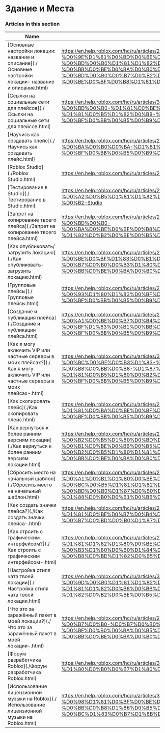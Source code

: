 # Здание и Места  
### Articles in this section
Name|URL
-|-
[Основные настройки локации: название и описание](./Основные настройки локации- название и описание.html) |https://en.help.roblox.com/hc/ru/articles/203314030-%D0%9E%D1%81%D0%BD%D0%BE%D0%B2%D0%BD%D1%8B%D0%B5-%D0%BD%D0%B0%D1%81%D1%82%D1%80%D0%BE%D0%B9%D0%BA%D0%B8-%D0%BB%D0%BE%D0%BA%D0%B0%D1%86%D0%B8%D0%B8-%D0%BD%D0%B0%D0%B7%D0%B2%D0%B0%D0%BD%D0%B8%D0%B5-%D0%B8-%D0%BE%D0%BF%D0%B8%D1%81%D0%B0%D0%BD%D0%B8%D0%B5
[Ссылки на социальные сети для плейсов](./Ссылки на социальные сети для плейсов.html) |https://en.help.roblox.com/hc/ru/articles/360000910966-%D0%A1%D1%81%D1%8B%D0%BB%D0%BA%D0%B8-%D0%BD%D0%B0-%D1%81%D0%BE%D1%86%D0%B8%D0%B0%D0%BB%D1%8C%D0%BD%D1%8B%D0%B5-%D1%81%D0%B5%D1%82%D0%B8-%D0%B4%D0%BB%D1%8F-%D0%BF%D0%BB%D0%B5%D0%B9%D1%81%D0%BE%D0%B2
[Научись как создавать плейс](./Научись как создавать плейс.html) |https://en.help.roblox.com/hc/ru/articles/203625344-%D0%9D%D0%B0%D1%83%D1%87%D0%B8%D1%81%D1%8C-%D0%BA%D0%B0%D0%BA-%D1%81%D0%BE%D0%B7%D0%B4%D0%B0%D0%B2%D0%B0%D1%82%D1%8C-%D0%BF%D0%BB%D0%B5%D0%B9%D1%81
[Roblox Studio](./Roblox Studio.html) |https://en.help.roblox.com/hc/ru/articles/203313860-Roblox-Studio
[Тестирование в Studio](./Тестирование в Studio.html) |https://en.help.roblox.com/hc/ru/articles/203313870-%D0%A2%D0%B5%D1%81%D1%82%D0%B8%D1%80%D0%BE%D0%B2%D0%B0%D0%BD%D0%B8%D0%B5-%D0%B2-Studio
[Запрет на копирование твоего плейса](./Запрет на копирование твоего плейса.html) |https://en.help.roblox.com/hc/ru/articles/203313940-%D0%97%D0%B0%D0%BF%D1%80%D0%B5%D1%82-%D0%BD%D0%B0-%D0%BA%D0%BE%D0%BF%D0%B8%D1%80%D0%BE%D0%B2%D0%B0%D0%BD%D0%B8%D0%B5-%D1%82%D0%B2%D0%BE%D0%B5%D0%B3%D0%BE-%D0%BF%D0%BB%D0%B5%D0%B9%D1%81%D0%B0
[Как опубликовать/загрузить локацию](./Как опубликовать-загрузить локацию.html) |https://en.help.roblox.com/hc/ru/articles/203313890-%D0%9A%D0%B0%D0%BA-%D0%BE%D0%BF%D1%83%D0%B1%D0%BB%D0%B8%D0%BA%D0%BE%D0%B2%D0%B0%D1%82%D1%8C-%D0%B7%D0%B0%D0%B3%D1%80%D1%83%D0%B7%D0%B8%D1%82%D1%8C-%D0%BB%D0%BE%D0%BA%D0%B0%D1%86%D0%B8%D1%8E
[Групповые плейсы](./Групповые плейсы.html) |https://en.help.roblox.com/hc/ru/articles/203313760-%D0%93%D1%80%D1%83%D0%BF%D0%BF%D0%BE%D0%B2%D1%8B%D0%B5-%D0%BF%D0%BB%D0%B5%D0%B9%D1%81%D1%8B
[Создание и публикация плейса](./Создание и публикация плейса.html) |https://en.help.roblox.com/hc/ru/articles/203313950-%D0%A1%D0%BE%D0%B7%D0%B4%D0%B0%D0%BD%D0%B8%D0%B5-%D0%B8-%D0%BF%D1%83%D0%B1%D0%BB%D0%B8%D0%BA%D0%B0%D1%86%D0%B8%D1%8F-%D0%BF%D0%BB%D0%B5%D0%B9%D1%81%D0%B0
[Как я могу включить VIP или частные серверы в моих плейсах?](./Как я могу включить VIP или частные серверы в моих плейсах-.html) |https://en.help.roblox.com/hc/ru/articles/360000781023-%D0%9A%D0%B0%D0%BA-%D1%8F-%D0%BC%D0%BE%D0%B3%D1%83-%D0%B2%D0%BA%D0%BB%D1%8E%D1%87%D0%B8%D1%82%D1%8C-VIP-%D0%B8%D0%BB%D0%B8-%D1%87%D0%B0%D1%81%D1%82%D0%BD%D1%8B%D0%B5-%D1%81%D0%B5%D1%80%D0%B2%D0%B5%D1%80%D1%8B-%D0%B2-%D0%BC%D0%BE%D0%B8%D1%85-%D0%BF%D0%BB%D0%B5%D0%B9%D1%81%D0%B0%D1%85-
[Как скопировать плейс](./Как скопировать плейс.html) |https://en.help.roblox.com/hc/ru/articles/203313900-%D0%9A%D0%B0%D0%BA-%D1%81%D0%BA%D0%BE%D0%BF%D0%B8%D1%80%D0%BE%D0%B2%D0%B0%D1%82%D1%8C-%D0%BF%D0%BB%D0%B5%D0%B9%D1%81
[Как вернуться к более ранним версиям локации](./Как вернуться к более ранним версиям локации.html) |https://en.help.roblox.com/hc/ru/articles/203313850-%D0%9A%D0%B0%D0%BA-%D0%B2%D0%B5%D1%80%D0%BD%D1%83%D1%82%D1%8C%D1%81%D1%8F-%D0%BA-%D0%B1%D0%BE%D0%BB%D0%B5%D0%B5-%D1%80%D0%B0%D0%BD%D0%BD%D0%B8%D0%BC-%D0%B2%D0%B5%D1%80%D1%81%D0%B8%D1%8F%D0%BC-%D0%BB%D0%BE%D0%BA%D0%B0%D1%86%D0%B8%D0%B8
[Сбросить место на начальный шаблон](./Сбросить место на начальный шаблон.html) |https://en.help.roblox.com/hc/ru/articles/203313920-%D0%A1%D0%B1%D1%80%D0%BE%D1%81%D0%B8%D1%82%D1%8C-%D0%BC%D0%B5%D1%81%D1%82%D0%BE-%D0%BD%D0%B0-%D0%BD%D0%B0%D1%87%D0%B0%D0%BB%D1%8C%D0%BD%D1%8B%D0%B9-%D1%88%D0%B0%D0%B1%D0%BB%D0%BE%D0%BD
[Как создать значки плейса?](./Как создать значки плейса-.html) |https://en.help.roblox.com/hc/ru/articles/203313650-%D0%9A%D0%B0%D0%BA-%D1%81%D0%BE%D0%B7%D0%B4%D0%B0%D1%82%D1%8C-%D0%B7%D0%BD%D0%B0%D1%87%D0%BA%D0%B8-%D0%BF%D0%BB%D0%B5%D0%B9%D1%81%D0%B0-
[Как строить с графическим интерфейсом?](./Как строить с графическим интерфейсом-.html) |https://en.help.roblox.com/hc/ru/articles/203313960-%D0%9A%D0%B0%D0%BA-%D1%81%D1%82%D1%80%D0%BE%D0%B8%D1%82%D1%8C-%D1%81-%D0%B3%D1%80%D0%B0%D1%84%D0%B8%D1%87%D0%B5%D1%81%D0%BA%D0%B8%D0%BC-%D0%B8%D0%BD%D1%82%D0%B5%D1%80%D1%84%D0%B5%D0%B9%D1%81%D0%BE%D0%BC-
[Настройка стиля чата твоей локации](./Настройка стиля чата твоей локации.html) |https://en.help.roblox.com/hc/ru/articles/360019904552-%D0%9D%D0%B0%D1%81%D1%82%D1%80%D0%BE%D0%B9%D0%BA%D0%B0-%D1%81%D1%82%D0%B8%D0%BB%D1%8F-%D1%87%D0%B0%D1%82%D0%B0-%D1%82%D0%B2%D0%BE%D0%B5%D0%B9-%D0%BB%D0%BE%D0%BA%D0%B0%D1%86%D0%B8%D0%B8
[Что это за заражённый пакет в моей локации?](./Что это за заражённый пакет в моей локации-.html) |https://en.help.roblox.com/hc/ru/articles/203312920-%D0%A7%D1%82%D0%BE-%D1%8D%D1%82%D0%BE-%D0%B7%D0%B0-%D0%B7%D0%B0%D1%80%D0%B0%D0%B6%D1%91%D0%BD%D0%BD%D1%8B%D0%B9-%D0%BF%D0%B0%D0%BA%D0%B5%D1%82-%D0%B2-%D0%BC%D0%BE%D0%B5%D0%B9-%D0%BB%D0%BE%D0%BA%D0%B0%D1%86%D0%B8%D0%B8-
[Форум разработчика Roblox](./Форум разработчика Roblox.html) |https://en.help.roblox.com/hc/ru/articles/360000240223-%D0%A4%D0%BE%D1%80%D1%83%D0%BC-%D1%80%D0%B0%D0%B7%D1%80%D0%B0%D0%B1%D0%BE%D1%82%D1%87%D0%B8%D0%BA%D0%B0-Roblox
[Использование лицензионной музыки на Roblox](./Использование лицензионной музыки на Roblox.html) |https://en.help.roblox.com/hc/ru/articles/360000927163-%D0%98%D1%81%D0%BF%D0%BE%D0%BB%D1%8C%D0%B7%D0%BE%D0%B2%D0%B0%D0%BD%D0%B8%D0%B5-%D0%BB%D0%B8%D1%86%D0%B5%D0%BD%D0%B7%D0%B8%D0%BE%D0%BD%D0%BD%D0%BE%D0%B9-%D0%BC%D1%83%D0%B7%D1%8B%D0%BA%D0%B8-%D0%BD%D0%B0-Roblox